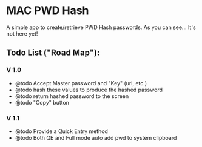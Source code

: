 # MAC PWD Hash

A simple app to create/retrieve PWD Hash passwords.  As you can see... It's not here yet!

## Todo List ("Road Map"):

### V 1.0

* @todo Accept Master password and "Key" (url, etc.)
* @todo hash these values to produce the hashed password
* @todo return hashed password to the screen
* @todo "Copy" button

### V 1.1

* @todo Provide a Quick Entry method
* @todo Both QE and Full mode auto add pwd to system clipboard
